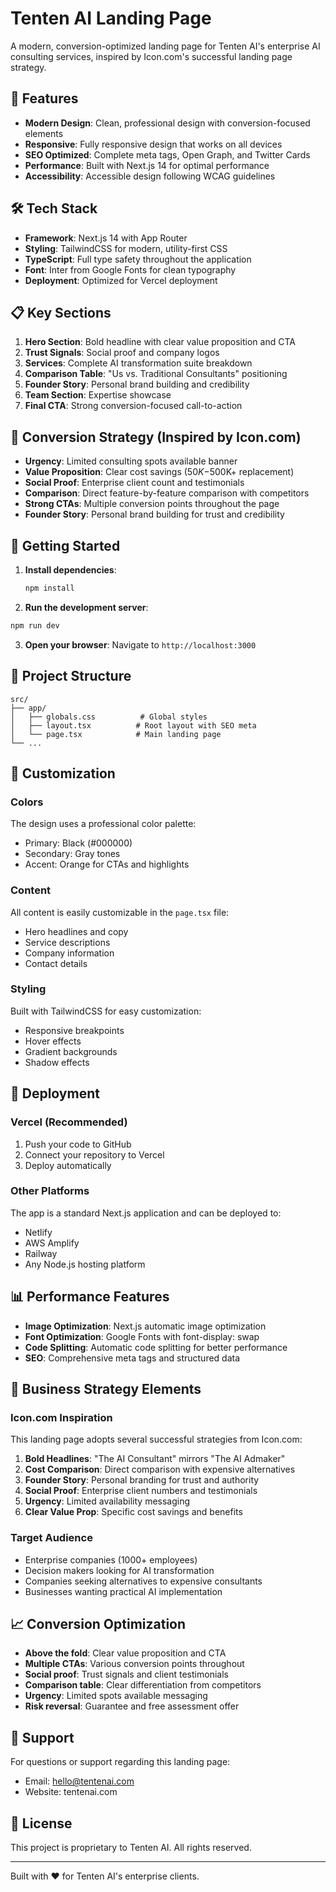 # Tenten AI Landing Page

A modern, conversion-optimized landing page for Tenten AI's enterprise AI consulting services, inspired by Icon.com's successful landing page strategy.

## 🚀 Features

- **Modern Design**: Clean, professional design with conversion-focused elements
- **Responsive**: Fully responsive design that works on all devices
- **SEO Optimized**: Complete meta tags, Open Graph, and Twitter Cards
- **Performance**: Built with Next.js 14 for optimal performance
- **Accessibility**: Accessible design following WCAG guidelines

## 🛠 Tech Stack

- **Framework**: Next.js 14 with App Router
- **Styling**: TailwindCSS for modern, utility-first CSS
- **TypeScript**: Full type safety throughout the application
- **Font**: Inter from Google Fonts for clean typography
- **Deployment**: Optimized for Vercel deployment

## 📋 Key Sections

1. **Hero Section**: Bold headline with clear value proposition and CTA
2. **Trust Signals**: Social proof and company logos
3. **Services**: Complete AI transformation suite breakdown
4. **Comparison Table**: "Us vs. Traditional Consultants" positioning
5. **Founder Story**: Personal brand building and credibility
6. **Team Section**: Expertise showcase
7. **Final CTA**: Strong conversion-focused call-to-action

## 🎯 Conversion Strategy (Inspired by Icon.com)

- **Urgency**: Limited consulting spots available banner
- **Value Proposition**: Clear cost savings ($50K-$500K+ replacement)
- **Social Proof**: Enterprise client count and testimonials
- **Comparison**: Direct feature-by-feature comparison with competitors
- **Strong CTAs**: Multiple conversion points throughout the page
- **Founder Story**: Personal brand building for trust and credibility

## 🚀 Getting Started

1. **Install dependencies**:
   ```bash
   npm install
   ```

2. **Run the development server**:
```bash
npm run dev
   ```

3. **Open your browser**:
   Navigate to `http://localhost:3000`

## 📁 Project Structure

```
src/
├── app/
│   ├── globals.css          # Global styles
│   ├── layout.tsx          # Root layout with SEO meta
│   └── page.tsx            # Main landing page
└── ...
```

## 🎨 Customization

### Colors
The design uses a professional color palette:
- Primary: Black (#000000)
- Secondary: Gray tones
- Accent: Orange for CTAs and highlights

### Content
All content is easily customizable in the `page.tsx` file:
- Hero headlines and copy
- Service descriptions
- Company information
- Contact details

### Styling
Built with TailwindCSS for easy customization:
- Responsive breakpoints
- Hover effects
- Gradient backgrounds
- Shadow effects

## 🔧 Deployment

### Vercel (Recommended)
1. Push your code to GitHub
2. Connect your repository to Vercel
3. Deploy automatically

### Other Platforms
The app is a standard Next.js application and can be deployed to:
- Netlify
- AWS Amplify
- Railway
- Any Node.js hosting platform

## 📊 Performance Features

- **Image Optimization**: Next.js automatic image optimization
- **Font Optimization**: Google Fonts with font-display: swap
- **Code Splitting**: Automatic code splitting for better performance
- **SEO**: Comprehensive meta tags and structured data

## 🎯 Business Strategy Elements

### Icon.com Inspiration
This landing page adopts several successful strategies from Icon.com:

1. **Bold Headlines**: "The AI Consultant" mirrors "The AI Admaker"
2. **Cost Comparison**: Direct comparison with expensive alternatives
3. **Founder Story**: Personal branding for trust and authority
4. **Social Proof**: Enterprise client numbers and testimonials
5. **Urgency**: Limited availability messaging
6. **Clear Value Prop**: Specific cost savings and benefits

### Target Audience
- Enterprise companies (1000+ employees)
- Decision makers looking for AI transformation
- Companies seeking alternatives to expensive consultants
- Businesses wanting practical AI implementation

## 📈 Conversion Optimization

- **Above the fold**: Clear value proposition and CTA
- **Multiple CTAs**: Various conversion points throughout
- **Social proof**: Trust signals and client testimonials
- **Comparison table**: Clear differentiation from competitors
- **Urgency**: Limited spots available messaging
- **Risk reversal**: Guarantee and free assessment offer

## 🤝 Support

For questions or support regarding this landing page:
- Email: hello@tentenai.com
- Website: tentenai.com

## 📄 License

This project is proprietary to Tenten AI. All rights reserved.

---

Built with ❤️ for Tenten AI's enterprise clients.
